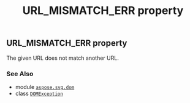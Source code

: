 ﻿---
title: URL_MISMATCH_ERR property
second_title: Aspose.SVG for Python via .NET API References
description: 
type: docs
weight: 270
url: /python-net/aspose.svg.dom/domexception/url_mismatch_err/
is_root: false
---

## URL_MISMATCH_ERR property


The given URL does not match another URL.

### See Also
* module [`aspose.svg.dom`](../../)
* class [`DOMException`](/svg/python-net/aspose.svg.dom/domexception)
